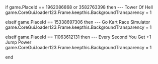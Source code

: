 if game.PlaceId == 1962086868 or 3582763398 then --- Tower Of Hell
    game.CoreGui.loader123.Frame.keepthis.BackgroundTransparency = 1

elseif game.PlaceId == 15338697306 then --- Go Kart Race Simulator
    game.CoreGui.loader123.Frame.keepthis.BackgroundTransparency = 1

elseif game.PlaceId == 11063612131 then --- Every Second You Get +1 Jump Power
    game.CoreGui.loader123.Frame.keepthis.BackgroundTransparency = 1



end
